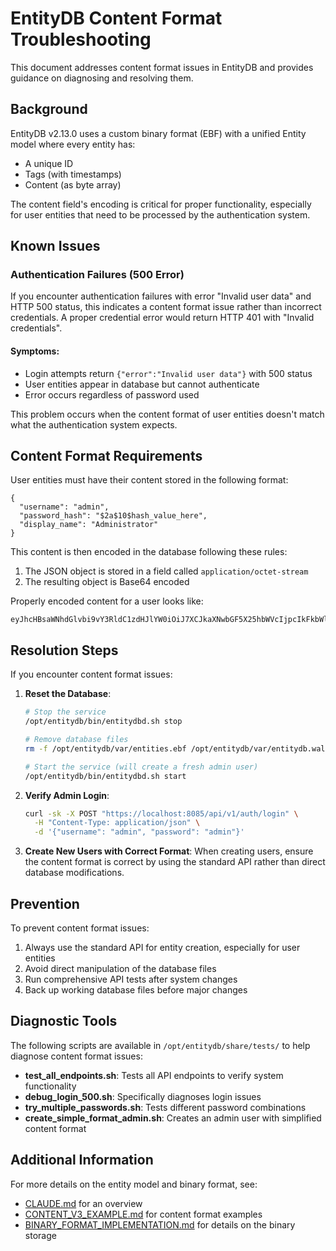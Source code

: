 # EntityDB Content Format Troubleshooting

This document addresses content format issues in EntityDB and provides guidance on diagnosing and resolving them.

## Background

EntityDB v2.13.0 uses a custom binary format (EBF) with a unified Entity model where every entity has:
- A unique ID
- Tags (with timestamps)
- Content (as byte array)

The content field's encoding is critical for proper functionality, especially for user entities that need to be processed by the authentication system.

## Known Issues

### Authentication Failures (500 Error)

If you encounter authentication failures with error "Invalid user data" and HTTP 500 status, this indicates a content format issue rather than incorrect credentials. A proper credential error would return HTTP 401 with "Invalid credentials".

#### Symptoms:
- Login attempts return `{"error":"Invalid user data"}` with 500 status
- User entities appear in database but cannot authenticate
- Error occurs regardless of password used

This problem occurs when the content format of user entities doesn't match what the authentication system expects.

## Content Format Requirements

User entities must have their content stored in the following format:

```
{
  "username": "admin",
  "password_hash": "$2a$10$hash_value_here",
  "display_name": "Administrator"
}
```

This content is then encoded in the database following these rules:
1. The JSON object is stored in a field called `application/octet-stream`
2. The resulting object is Base64 encoded

Properly encoded content for a user looks like:
```
eyJhcHBsaWNhdGlvbi9vY3RldC1zdHJlYW0iOiJ7XCJkaXNwbGF5X25hbWVcIjpcIkFkbWluaXN0cmF0b3JcIixcInBhc3N3b3JkX2hhc2hcIjpcIiQyYSQxMCQzcXlFMzNNWXgwc1FlbFJrMFIwWmFlbzMuajNETUdQY0lvMVRYdi9qRHUzMmY3MjN1SUxCeVwiLFwidXNlcm5hbWVcIjpcImFkbWluXCJ9In0=
```

## Resolution Steps

If you encounter content format issues:

1. **Reset the Database**:
   ```bash
   # Stop the service
   /opt/entitydb/bin/entitydbd.sh stop
   
   # Remove database files
   rm -f /opt/entitydb/var/entities.ebf /opt/entitydb/var/entitydb.wal
   
   # Start the service (will create a fresh admin user)
   /opt/entitydb/bin/entitydbd.sh start
   ```

2. **Verify Admin Login**:
   ```bash
   curl -sk -X POST "https://localhost:8085/api/v1/auth/login" \
     -H "Content-Type: application/json" \
     -d '{"username": "admin", "password": "admin"}'
   ```

3. **Create New Users with Correct Format**:
   When creating users, ensure the content format is correct by using the standard API rather than direct database modifications.

## Prevention

To prevent content format issues:

1. Always use the standard API for entity creation, especially for user entities
2. Avoid direct manipulation of the database files
3. Run comprehensive API tests after system changes
4. Back up working database files before major changes

## Diagnostic Tools

The following scripts are available in `/opt/entitydb/share/tests/` to help diagnose content format issues:

- **test_all_endpoints.sh**: Tests all API endpoints to verify system functionality
- **debug_login_500.sh**: Specifically diagnoses login issues
- **try_multiple_passwords.sh**: Tests different password combinations
- **create_simple_format_admin.sh**: Creates an admin user with simplified content format

## Additional Information

For more details on the entity model and binary format, see:
- [CLAUDE.md](/opt/entitydb/CLAUDE.md) for an overview
- [CONTENT_V3_EXAMPLE.md](/opt/entitydb/docs/CONTENT_V3_EXAMPLE.md) for content format examples
- [BINARY_FORMAT_IMPLEMENTATION.md](/opt/entitydb/docs/BINARY_FORMAT_IMPLEMENTATION.md) for details on the binary storage